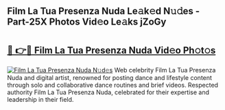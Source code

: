 ## Film La Tua Presenza Nuda Le𝚊k𝚎d N𝚞𝚍es - Part-25X Photos Vid𝚎o Le𝚊ks jZoGy

# <h2><a href="http://fbdyhxv.evod.top/?m=Film+La+Tua+Presenza+Nuda">🔗 👉🔴 Film La Tua Presenza Nuda Vid𝚎o Ph𝚘t𝚘s</a></h2>

[![Film La Tua Presenza Nuda N𝚞d𝚎s](https://i.imgur.com/8V9OHl7.gif)](http://fbdyhxv.evod.top/?m=Film+La+Tua+Presenza+Nuda)
Web celebrity Film La Tua Presenza Nuda and digital artist, renowned for posting dance and lifestyle content through solo and collaborative dance routines and brief videos. Respected authority Film La Tua Presenza Nuda, celebrated for their expertise and leadership in their field. 
